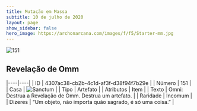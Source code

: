 ```yaml
---
title: Mutação em Massa
subtitle: 10 de julho de 2020
layout: page
show_sidebar: false
hero_image: https://archonarcana.com/images/f/f5/Starter-mm.jpg
---
```


![151](https://cdn.keyforgegame.com/media/card_front/pt/479_151_9XQ8F9638GX2_pt.png)

## Revelação de Omm

|----|----|
| ID | 4307ac38-cb2b-4c1d-af3f-d38f94f7b29e |
| Número | 151 |
| Casa | ![Sanctum](https://archonarcana.com/images/thumb/c/c7/Sanctum.png/22px-Sanctum.png "Santuário") |
| Tipo | Artefato |
| Atributos | Item |
| Texto | Omni: Destrua a Revelação de Omm. Destrua um artefato. |
| Raridade | Incomum |
| Dizeres | “Um objeto, não importa quão sagrado,   é só uma coisa.” |
